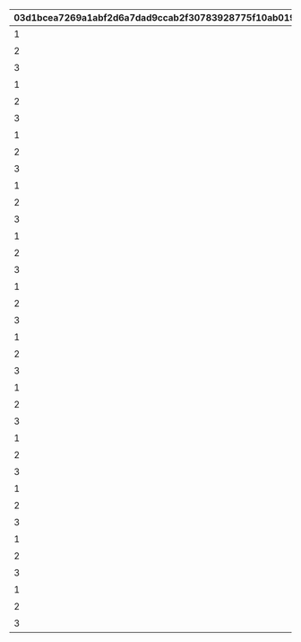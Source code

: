|03d1bcea7269a1abf2d6a7dad9ccab2f30783928775f10ab019472087baf976c|162f796decf8940f5cdd0433320a635f19935b44a8addf975646a7d470e381c7|643bed1a7d1415e2d911ab5dc971ac110691937097bc8e1ac6a3138937cabecb|a9d38dda932c29d11186489a3f329c23da8dac87cc942b61d563fe9efa4565b0|73bf9347994f69505bc258e6b2df5b8b79a82c6bd5a8b633d556f63d4127e278|dc19fde6f15056faf7a67cf6c7275826ddff8041ea2db04d3093831f99058512|d384927e09191534705a1c7136c736a5c7dcd696bcdc7d263cae1708794e1a40|ee942e2fdae586010f47fdbacecd2b4e5e7d7b301087eed315474ae950873dcd|47519cc61b6b11b6e8dbdb21cec86564662ab3e29148b996bd0f18b37aeed053|5f54583dc8ec5f130e721e05e715ddda68cd1419eb45c6f91784688f1a7952bd|17de0f4218dd9ff6b972ad6874adf962d0f5329284b217f938eeae5b7d1e9c59|c45b62762eaccd7bb34f244441de7e511e0b7d9281fa57b6f744d26a84b1bcd7|d8c1285ce3d09070d97f17dab36dca56fc2150614871ead69c5aa227f8852a40|7933b62391f37edee87e917b9c3dc5cbbf8b870be01758674896d33ffe1737e8|bc0c91e109b3c24c9a4e16a0d1dba3c16c26c9af5a349a949452fb3915e6e9dc|
| --- | --- | --- | --- | --- | --- | --- | --- | --- | --- | --- | --- | --- | --- | --- |
|1|0|6|924072001|0|96|90|924073001|前哨クエスト|25|924070100|92407010|92407020|8|92407|
|2|0|6|924072002|92407010|96|90|924073002|前哨クエスト|25|924070200|92407020|92407030|8|92407|
|3|0|6|924072003|92407020|96|90|924073003|前哨クエスト|25|924070300|92407030|0|8|92407|
|1|0|25|924082001|0|540|90|924083001|前哨クエスト|25|924080100|92408010|92408020|25|92408|
|2|0|25|924082002|92408010|540|90|924083002|前哨クエスト|25|924080200|92408020|92408030|25|92408|
|3|0|25|924082003|92408020|540|90|924083003|前哨クエスト|25|924080300|92408030|0|25|92408|
|1|0|25|924092001|0|540|90|924093001|前哨クエスト|25|924090100|92409010|92409020|25|92409|
|2|0|25|924092002|92409010|540|90|924093002|前哨クエスト|25|924090200|92409020|92409030|25|92409|
|3|0|25|924092003|92409020|540|90|924093003|前哨クエスト|25|924090300|92409030|0|25|92409|
|1|0|25|924102001|0|540|90|924103001|前哨クエスト|25|924100100|92410010|92410020|25|92410|
|2|0|25|924102002|92410010|540|90|924103002|前哨クエスト|25|924100200|92410020|92410030|25|92410|
|3|0|25|924102003|92410020|540|90|924103003|前哨クエスト|25|924100300|92410030|0|25|92410|
|1|0|25|924112001|0|540|90|924113001|前哨クエスト|25|924110100|92411010|92411020|25|92411|
|2|0|25|924112002|92411010|540|90|924113002|前哨クエスト|25|924110200|92411020|92411030|25|92411|
|3|0|25|924112003|92411020|540|90|924113003|前哨クエスト|25|924110300|92411030|0|25|92411|
|1|0|25|924122001|0|540|90|924123001|前哨クエスト|25|924120100|92412010|92412020|25|92412|
|2|0|25|924122002|92412010|540|90|924123002|前哨クエスト|25|924120200|92412020|92412030|25|92412|
|3|0|25|924122003|92412020|540|90|924123003|前哨クエスト|25|924120300|92412030|0|25|92412|
|1|0|25|924142001|0|540|90|924143001|前哨クエスト|25|924140100|92414010|92414020|25|92414|
|2|0|25|924142002|92414010|540|90|924143002|前哨クエスト|25|924140200|92414020|92414030|25|92414|
|3|0|25|924142003|92414020|540|90|924143003|前哨クエスト|25|924140300|92414030|0|25|92414|
|1|0|25|924152001|0|540|90|924153001|前哨クエスト|25|924150100|92415010|92415020|25|92415|
|2|0|25|924152002|92415010|540|90|924153002|前哨クエスト|25|924150200|92415020|92415030|25|92415|
|3|0|25|924152003|92415020|540|90|924153003|前哨クエスト|25|924150300|92415030|0|25|92415|
|1|0|25|924162001|0|540|90|924163001|前哨クエスト|25|924160100|92416010|92416020|25|92416|
|2|0|25|924162002|92416010|540|90|924163002|前哨クエスト|25|924160200|92416020|92416030|25|92416|
|3|0|25|924162003|92416020|540|90|924163003|前哨クエスト|25|924160300|92416030|0|25|92416|
|1|0|25|924172001|0|540|90|924173001|前哨クエスト|25|924170100|92417010|92417020|25|92417|
|2|0|25|924172002|92417010|540|90|924173002|前哨クエスト|25|924170200|92417020|92417030|25|92417|
|3|0|25|924172003|92417020|540|90|924173003|前哨クエスト|25|924170300|92417030|0|25|92417|
|1|0|25|924182001|0|540|90|924183001|前哨クエスト|25|924180100|92418010|92418020|25|92418|
|2|0|25|924182002|92418010|540|90|924183002|前哨クエスト|25|924180200|92418020|92418030|25|92418|
|3|0|25|924182003|92418020|540|90|924183003|前哨クエスト|25|924180300|92418030|0|25|92418|
|1|0|25|925012001|0|540|90|925013001|前哨クエスト|25|925010100|92501010|92501020|25|92413|
|2|0|25|925012002|92501010|540|90|925013002|前哨クエスト|25|925010200|92501020|92501030|25|92413|
|3|0|25|925012003|92501020|540|90|925013003|前哨クエスト|25|925010300|92501030|0|25|92413|